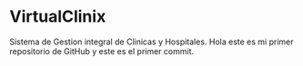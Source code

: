 # VirtualClinix
Sistema de Gestion integral de Clinicas y Hospitales.
Hola este es mi primer repositorio de GitHub y este es el primer commit.
